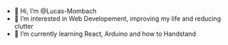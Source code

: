 - 👋 Hi, I’m @Lucas-Mombach
- 👀 I’m interested in Web Developement, improving my life and reducing clutter
- 🌱 I’m currently learning React, Arduino and how to Handstand

<!---
Lucas-Mombach/Lucas-Mombach is a ✨ special ✨ repository because its `README.md` (this file) appears on your GitHub profile.
You can click the Preview link to take a look at your changes.
--->
